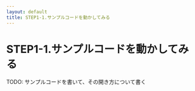 ```yaml
---
layout: default
title: STEP1-1.サンプルコードを動かしてみる
---
```

# STEP1-1.サンプルコードを動かしてみる

TODO: サンプルコードを書いて、その開き方について書く
